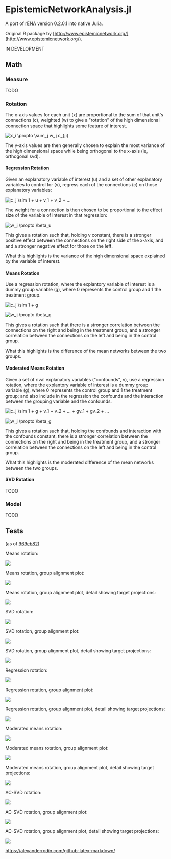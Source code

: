 # EpistemicNetworkAnalysis.jl

A port of [rENA](https://rdrr.io/cran/rENA/) version 0.2.0.1 into native Julia.

Original R package by [http://www.epistemicnetwork.org/](http://www.epistemicnetwork.org/).

IN DEVELOPMENT

## Math

### Measure

TODO

### Rotation

The x-axis values for each unit (x) are proportional to the sum of that unit's connections (c), weighted (w) to give a "rotation" of the high dimensional connection space that highlights some feature of interest.

![x_i \propto \sum_j w_j c_{ji}](https://render.githubusercontent.com/render/math?math=x_i%20%5Cpropto%20%5Csum_j%20w_j%20c_%7Bji%7D)

The y-axis values are then generally chosen to explain the most variance of the high dimensional space while being orthogonal to the x-axis (ie, orthogonal svd).

#### Regression Rotation

Given an explanatory variable of interest (u) and a set of other explanatory variables to control for (v), regress each of the connections (c) on those explanatory variables:

![c_j \sim 1 + u + v_1 + v_2 + ...](https://render.githubusercontent.com/render/math?math=c_j%20%5Csim%201%20%2B%20u%20%2B%20v_1%20%2B%20v_2%20%2B%20...)

The weight for a connection is then chosen to be proportional to the effect size of the variable of interest in that regression:

![w_j \propto \beta_u](https://render.githubusercontent.com/render/math?math=w_j%20%5Cpropto%20%5Cbeta_u)

This gives a rotation such that, holding v constant, there is a stronger positive effect between the connections on the right side of the x-axis, and and a stronger negative effect for those on the left.

What this highlights is the variance of the high dimensional space explained by the variable of interest.

#### Means Rotation

Use a regression rotation, where the explantory variable of interest is a dummy group variable (g), where 0 represents the control group and 1 the treatment group.

![c_j \sim 1 + g](https://render.githubusercontent.com/render/math?math=c_j%20%5Csim%201%20%2B%20g)

![w_j \propto \beta_g](https://render.githubusercontent.com/render/math?math=w_j%20%5Cpropto%20%5Cbeta_g)

This gives a rotation such that there is a stronger correlation between the connections on the right and being in the treatment group, and a stronger correlation between the connections on the left and being in the control group.

What this highlights is the difference of the mean networks between the two groups.

#### Moderated Means Rotation

Given a set of rival explanatory variables ("confounds", v), use a regression rotation, where the explantory variable of interest is a dummy group variable (g), where 0 represents the control group and 1 the treatment group; and also include in the regression the confounds and the interaction between the grouping variable and the confounds.

![c_j \sim 1 + g + v_1 + v_2 + ... + gv_1 + gv_2 + ...](https://render.githubusercontent.com/render/math?math=c_j%20%5Csim%201%20%2B%20g%20%2B%20v_1%20%2B%20v_2%20%2B%20...%20%2B%20gv_1%20%2B%20gv_2%20%2B%20...)

![w_j \propto \beta_g](https://render.githubusercontent.com/render/math?math=w_j%20%5Cpropto%20%5Cbeta_g)

This gives a rotation such that, holding the confounds and interaction with the confounds constant, there is a stronger correlation between the connections on the right and being in the treatment group, and a stronger correlation between the connections on the left and being in the control group.

What this highlights is the moderated difference of the mean networks between the two groups.

#### SVD Rotation

TODO

### Model

TODO

## Tests

(as of [969eb82](https://github.com/snotskie/EpistemicNetworkAnalysis.jl/commit/969eb822c7c8e420f0459c154a30ad2043062a42))

Means rotation:

![](examples/images/mr1.png)

Means rotation, group alignment plot:

![](examples/images/mr1-sub.png)

Means rotation, group alignment plot, detail showing target projections:

![](examples/images/mr1-sub-detail.png)

SVD rotation:

![](examples/images/svd.png)

SVD rotation, group alignment plot:

![](examples/images/svd-sub.png)

SVD rotation, group alignment plot, detail showing target projections:

![](examples/images/svd-sub-detail.png)

Regression rotation:

![](examples/images/rr1.png)

Regression rotation, group alignment plot:

![](examples/images/rr1-sub.png)

Regression rotation, group alignment plot, detail showing target projections:

![](examples/images/rr1-sub-detail.png)

Moderated means rotation:

![](examples/images/mmr1.png)

Moderated means rotation, group alignment plot:

![](examples/images/mmr1-sub.png)

Moderated means rotation, group alignment plot, detail showing target projections:

![](examples/images/mmr1-sub-detail.png)

AC-SVD rotation:

![](examples/images/acsvd.png)

AC-SVD rotation, group alignment plot:

![](examples/images/acsvd-sub.png)

AC-SVD rotation, group alignment plot, detail showing target projections:

![](examples/images/acsvd-sub-detail.png)

https://alexanderrodin.com/github-latex-markdown/
